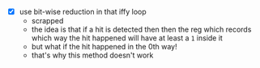 - [x] use bit-wise reduction in that iffy loop
	- scrapped
	- the idea is that if a hit is detected then then the reg which records which way the hit happened will have at least a `1` inside it
	- but what if the hit happened in the 0th way!
	- that's why this method doesn't work